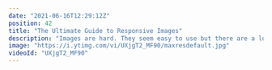 ```yaml
---
date: "2021-06-16T12:29:12Z"
position: 42
title: "The Ultimate Guide to Responsive Images"
description: "Images are hard. They seem easy to use but there are a lot of ways to use them. In this video I explain the anatomy the img and picture tags. I hope this helps because it frustrates me how hard they are to use.\n\nFollow me here:\nWebsite: https://timbenniks.dev\nTwitter: https://twitter.com/timbenniks\nGithub: https://github.com/timbenniks"
image: "https://i.ytimg.com/vi/UXjgT2_MF90/maxresdefault.jpg"
videoId: "UXjgT2_MF90"
---
```


